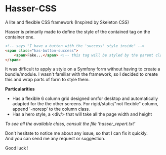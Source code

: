 # Hasser-CSS
A lite and flexible CSS framework (Inspired by Skeleton CSS)

Hasser is primarily made to define the style of the contained tag on the container one.
```html
<!-- says "I have a button with the 'success' style inside" -->
<span class="has-button-success">
    <span>Fake...</span> <!-- this tag will be styled by the parent class -->
</span>
```
It was difficult to apply a style on a Symfony form without having to create a bundle/module. I wasn't familiar with the framework, so I decided to create this and wrap parts of form to style them.

**Particularities**
+ Has a flexible 6 column grid designed on/for desktop and automatically adapted for the the other screens. For rigid/static/"not flexible" column, append '-noresp' to the column class.
+ Has a hero style, a &lt;div/&gt; that will take all the page width and height

*To see all the available class, consult the file 'hasser_repert.txt'*

Don't hesitate to notice me about any issue, so that I can fix it quickly. <br/>
And you can send me any request or suggestion. <br/>

Good luck !